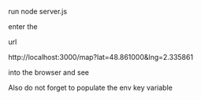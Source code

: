 run node server.js

enter the 

url

http://localhost:3000/map?lat=48.861000&lng=2.335861

into the browser and see

Also do not forget to populate the env key variable
